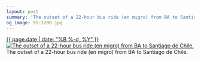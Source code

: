 ```yaml
---
layout: post
summary: 'The outset of a 22-hour bus ride (en migro) from BA to Santiago de Chile.'
og_image: 95-1280.jpg
---
```


<p>
 <time>
  <a href="/95">
   {{ page.date | date: "%B %-d, %Y" }}
  </a>
 </time>
 <a href="/95">
  <img alt="The outset of a 22-hour bus ride (en migro) from BA to Santiago de Chile." data-taken="10/17/2013" sizes="(min-width: 700px) 50vw, calc(100vw - 2rem)" src="{{ site.assets_url }}/95-640.jpg" srcset="{{ site.assets_url }}/95-1280.jpg 1280w, {{ site.assets_url }}/95-960.jpg 960w, {{ site.assets_url }}/95-640.jpg 640w, {{ site.assets_url }}/95-320.jpg 320w"/>
 </a>
 <span>
  The outset of a 22-hour bus ride (en migro) from BA to Santiago de Chile.
 </span>
</p>
